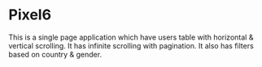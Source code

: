 # Pixel6

This is a single page application which have users table with horizontal & vertical scrolling. It has 
infinite scrolling with pagination. It also has filters based on country & gender. 
